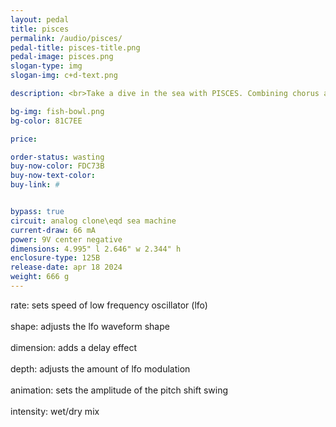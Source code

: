 ```yaml
---
layout: pedal
title: pisces
permalink: /audio/pisces/
pedal-title: pisces-title.png
pedal-image: pisces.png
slogan-type: img
slogan-img: c+d-text.png

description: <br>Take a dive in the sea with PISCES. Combining chorus and delay effects this pedal sounds like what your goldfish hears.

bg-img: fish-bowl.png
bg-color: 81C7EE

price:

order-status: wasting
buy-now-color: FDC73B
buy-now-text-color:
buy-link: #


bypass: true
circuit: analog clone\eqd sea machine
current-draw: 66 mA
power: 9V center negative
dimensions: 4.995" l 2.646" w 2.344" h
enclosure-type: 125B
release-date: apr 18 2024
weight: 666 g
---
```



rate: sets speed of low frequency oscillator (lfo)
<br>
<br>
shape: adjusts the lfo waveform shape
<br>
<br>
dimension: adds a delay effect
<br>
<br>
depth: adjusts the amount of lfo modulation
<br>
<br>
animation: sets the amplitude of the pitch shift swing
<br>
<br>
intensity: wet/dry mix
<br>
<br>
